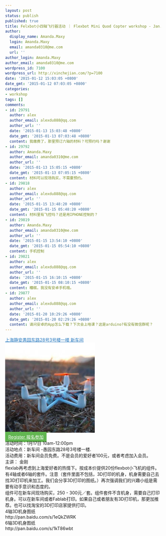 ```yaml
---
layout: post
status: publish
published: true
title: Felxbot小四轴飞行器活动 ｜ Flexbot Mini Quod Copter workshop - Jan. 17
author:
  display_name: Amanda.Maxy
  login: Amanda.Maxy
  email: amanda0310@me.com
  url: ''
author_login: Amanda.Maxy
author_email: amanda0310@me.com
wordpress_id: 7100
wordpress_url: http://xinchejian.com/?p=7100
date: '2015-01-12 15:03:05 +0800'
date_gmt: '2015-01-12 07:03:05 +0800'
categories:
- workshop
tags: []
comments:
- id: 29791
  author: alex
  author_email: alexdu888@qq.com
  author_url: ''
  date: '2015-01-13 15:03:48 +0800'
  date_gmt: '2015-01-13 07:03:48 +0800'
  content: 我缴费了，那里预订六轴的材料？可预约吗？谢谢
- id: 29792
  author: Amanda.Maxy
  author_email: amanda0310@me.com
  author_url: ''
  date: '2015-01-13 15:05:15 +0800'
  date_gmt: '2015-01-13 07:05:15 +0800'
  content: 材料可以现场购买，不需要预约。
- id: 29818
  author: alex
  author_email: alexdu888@qq.com
  author_url: ''
  date: '2015-01-15 13:48:20 +0800'
  date_gmt: '2015-01-15 05:48:20 +0800'
  content: 材料里有飞控吗？还是用IPHONE控制的？
- id: 29819
  author: Amanda.Maxy
  author_email: amanda0310@me.com
  author_url: ''
  date: '2015-01-15 13:54:10 +0800'
  date_gmt: '2015-01-15 05:54:10 +0800'
  content: 手机控制
- id: 29821
  author: alex
  author_email: alexdu888@qq.com
  author_url: ''
  date: '2015-01-15 16:10:15 +0800'
  date_gmt: '2015-01-15 08:10:15 +0800'
  content: 糟糕，我没有安卓手机哦。
- id: 29877
  author: alex
  author_email: alexdu888@qq.com
  author_url: ''
  date: '2015-01-20 10:29:26 +0800'
  date_gmt: '2015-01-20 02:29:26 +0800'
  content: 请问安卓的App怎么下载？下次会上啥课？这是arduino?有没有微信群呢？
---
```

<p><a style="color: #2578bf;" href="http://xinchejian.huodongxing.com/event/map/5244063275800" target="_blank">上海静安愚园东路28号3号楼一楼 新车间</a><br />
<a href="/uploads/2015/01/2.pic_.jpg"><img src="/uploads/2015/01/2.pic_-290x290.jpg" alt="2.pic" width="290" height="290" class="aligncenter size-thumbnail wp-image-7101" /></a><br />
<a style="background-color:#62b651;color:white;border-radius:2px;cursor:pointer;font-size:14px;padding:8px 10px;" href="http://www.huodongxing.com/event/1264617453400" target="_blank" title="立即报名">Register 报名参加</a><br />
活动时间：1月17日 10am-12:00pm<br />
活动地点：新车间 -愚园东路28号3号楼一楼.<br />
活动费用：新车间会员免费。不是会员的爱好者100元，或者考虑加入会员。<br />
主讲： 金刚<br />
flexlab再考虑到上海爱好者的热情下。按成本价提供20份flexbot小飞机的组件。有4轴或者6轴的套件。注意（套件里面不包括，3D打印的机身，机身需要自己去找3D打印机来加工。我们会分享3D打印的图纸。）再次强调我们的兴趣小组是需要有动手意识和态度的。<br />
组件可在新车间现场购买，250 - 300元／套。组件套件不含机身，需要自己打印机身。可以在新车间或者Fablab打印。如果自己或者朋友有3D打印机，那更加推荐。也可以找淘宝的3D打印店家提供打印。<br />
4轴3D机身图纸<br />
http://pan.baidu.com/s/1eQkZWRK<br />
6轴3D机身图纸<br />
http://pan.baidu.com/s/1kT86wbt</p>
